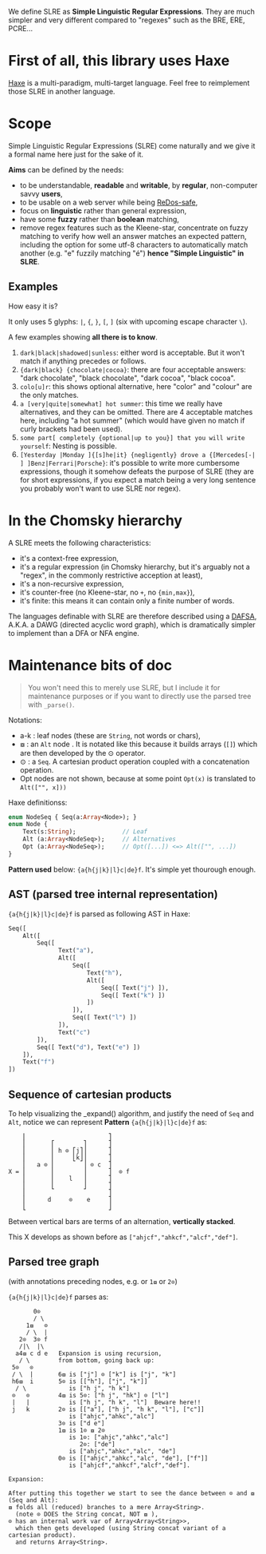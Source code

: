 We define SLRE as **Simple Linguistic Regular Expressions**. They are much simpler and very different compared to "regexes" such as the BRE, ERE, PCRE...

# First of all, this library uses Haxe

[Haxe](https://www.haxe.org) is a multi-paradigm, multi-target language. Feel free to reimplement those SLRE in another language.

# Scope

Simple Linguistic Regular Expressions (SLRE) come naturally and we give it a formal name here just for the sake of it. 

**Aims** can be defined by the needs:

* to be understandable, **readable** and **writable**, by **regular**, non-computer savvy **users**,
* to be usable on a web server while being [ReDos-safe](https://en.wikipedia.org/wiki/Regular_expression_Denial_of_Service),
* focus on **linguistic** rather than general expression,  
* have some **fuzzy** rather than **boolean** matching, 
* remove regex features such as the Kleene-star, concentrate on fuzzy matching to verify how well an answer matches an expected pattern, including the option for some utf-8 characters to automatically match another (e.g. "e" fuzzily matching "é") **hence "Simple Linguistic" in SLRE**.

## Examples

How easy it is?

It only uses 5 glyphs: `|`, `{`, `}`, `[`, `]` (six with upcoming escape character `\`).

A few examples showing **all there is to know**.

1. `dark|black|shadowed|sunless`: either word is acceptable. But it won't match if anything precedes or follows.
2. `{dark|black} {chocolate|cocoa}`: there are four acceptable answers: "dark chocolate", "black chocolate", "dark cocoa", "black cocoa". 
3. `colo[u]r`: this shows optional alternative, here "color" and "colour" are the only matches.
4. `a [very|quite|somewhat] hot summer`: this time we really have alternatives, and they can be omitted. There are 4 acceptable matches here, including "a hot summer" (which would have given no match if curly brackets had been used).
5. `some part[ completely {optional|up to you}] that you will write yourself`: Nesting is possible.
6. `[Yesterday |Monday ]{[s]he|it} {negligently} drove a {[Mercedes[-| ] ]Benz|Ferrari|Porsche}`: it's possible to write more cumbersome expressions, though it somehow defeats the purpose of SLRE (they are for short expressions, if you expect a match being a very long sentence you probably won't want to use SLRE nor regex).

# In the Chomsky hierarchy

A SLRE meets the following characteristics:

* it's a context-free expression,
* it's a regular expression (in Chomsky hierarchy, but it's arguably not a "regex", in the commonly restrictive acception at least),
* it's a non-recursive expression,
* it's counter-free (no Kleene-star, no `+`, no `{min,max}`),
* it's finite: this means it can contain only a finite number of words.

The languages definable with SLRE are therefore described using a [DAFSA](https://en.wikipedia.org/wiki/Deterministic_acyclic_finite_state_automaton), A.K.A. a DAWG (directed acyclic word graph), which is dramatically simpler to implement than a DFA or NFA engine. 

# Maintenance bits of doc

> You won't need this to merely use SLRE, but I include it for maintenance purposes or if you want to directly use the parsed tree with `_parse()`.

Notations: 

- a-k : leaf nodes (these are `String`, not words or chars),
- ⧇ : an `Alt` node . It is notated like this because it builds arrays (`[]`) which are then developed by the ⊙ operator. 
- ⊙ : a `Seq`. A cartesian product operation coupled with a concatenation operation.
- Opt nodes are not shown, because at some point `Opt(x)` is translated to `Alt(["", x]))`

Haxe definitionss:

```haxe
enum NodeSeq { Seq(a:Array<Node>); }
enum Node {
    Text(s:String);             // Leaf
    Alt (a:Array<NodeSeq>);     // Alternatives
    Opt (a:Array<NodeSeq>);     // Opt([...]) <=> Alt(["", ...])
}
```

**Pattern used** below: `{a{h{j|k}|l}c|de}f`. It's simple yet thourough enough.

## AST (parsed tree internal representation)

`{a{h{j|k}|l}c|de}f` is parsed as following AST in Haxe:

```haxe
Seq([
    Alt([
        Seq([ 
              Text("a"), 
              Alt([
                  Seq([ 
                      Text("h"), 
                      Alt([
                          Seq([ Text("j") ]), 
                          Seq([ Text("k") ])
                      ])
                  ]),
                  Seq([ Text("l") ])
              ]),
              Text("c") 
        ]),
        Seq([ Text("d"), Text("e") ])          
    ]), 
    Text("f")
])
```

## Sequence of cartesian products

To help visualizing the _expand() algorithm, and justify the need of `Seq` and `Alt`, notice we can represent **Pattern** `{a{h{j|k}|l}c|de}f` as:

```
    ⎢                       ⎤
    ⎢       ⎡        ⎤      ⎤         
    ⎢       ⎢ h ⊙ ⎡j⎤⎥      ⎤
    ⎢       ⎢     ⎣k⎦⎥      ⎤
    ⎢   a ⊙ ⎢        ⎥ ⊙ c  ⎤           
X = ⎢       ⎢        ⎥      ⎤  ⊙ f
    ⎢       ⎢    l   ⎥      ⎤
    ⎢       ⎣        ⎦      ⎤
    ⎢                       ⎤
    ⎢      d     ⊙    e     ⎤
    ⎣                       ⎦
```

Between vertical bars are terms of an alternation, **vertically stacked**. 

This X develops as shown before as `["ahjcf","ahkcf","alcf","def"]`.

## Parsed tree graph

(with annotations preceding nodes, e.g. or `1⧇` or `2⊙`)

`{a{h{j|k}|l}c|de}f` parses as:

```
       0⊙
       / \
     1⧇   ⊙
     / \  |
   2⊙  3⊙ f
   /|\  |\
  a4⧇ c d e   Expansion is using recursion,
   / \        from bottom, going back up:
 5⊙   ⊙
 / \  |       6⧇ is ["j"] ⊙ ["k"] is ["j", "k"] 
 h6⧇  i       5⊙ is [["h"], ["j", "k"]]
  / \            is ["h j", "h k"] 
 ⊙   ⊙        4⧇ is 5⊙: ["h j", "hk"] ⊙ ["l"]
 |   |           is ["h j", "h k", "l"]  Beware here!! 
 j   k        2⊙ is [["a"], ["h j", "h k", "l"], ["c"]]
                 is ["ahjc","ahkc","alc"]
              3⊙ is ["d e"]
              1⧇ is 1⊙ ⧇ 2⊙
                 is 1⊙: ["ahjc","ahkc","alc"]
                    2⊙: ["de"]
                 is ["ahjc","ahkc","alc", "de"]
              0⊙ is [["ahjc","ahkc","alc", "de"], ["f"]]
                 is ["ahjcf","ahkcf","alcf","def"].

Expansion:

After putting this together we start to see the dance between ⊙ and ⧇ (Seq and Alt):
⧇ folds all (reduced) branches to a mere Array<String>.
  (note ⊙ DOES the String concat, NOT ⧇ ),
⊙ has an internal work var of Array<Array<String>>,
  which then gets developed (using String concat variant of a cartesian product).
  and returns Array<String>.
```

